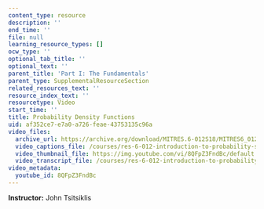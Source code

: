 ```yaml
---
content_type: resource
description: ''
end_time: ''
file: null
learning_resource_types: []
ocw_type: ''
optional_tab_title: ''
optional_text: ''
parent_title: 'Part I: The Fundamentals'
parent_type: SupplementalResourceSection
related_resources_text: ''
resource_index_text: ''
resourcetype: Video
start_time: ''
title: Probability Density Functions
uid: af352ce7-e7a0-a726-feae-43753135c96a
video_files:
  archive_url: https://archive.org/download/MITRES.6-012S18/MITRES6_012S18_L08-02_300k.mp4
  video_captions_file: /courses/res-6-012-introduction-to-probability-spring-2018/3b1404804a9257b787f9b13fe136dc54_8QFpZ3FndBc.vtt
  video_thumbnail_file: https://img.youtube.com/vi/8QFpZ3FndBc/default.jpg
  video_transcript_file: /courses/res-6-012-introduction-to-probability-spring-2018/9b9ac54e21e7618e5d447a62dad536d0_8QFpZ3FndBc.pdf
video_metadata:
  youtube_id: 8QFpZ3FndBc
---
```


**Instructor:** John Tsitsiklis



